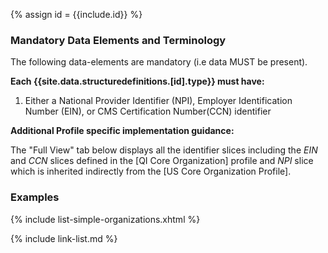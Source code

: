 
{% assign id = {{include.id}} %}




### Mandatory Data Elements and Terminology

The following data-elements are mandatory (i.e data MUST be present).

**Each {{site.data.structuredefinitions.[id].type}} must have:**

1. Either a National Provider Identifier (NPI), Employer Identification Number (EIN), or CMS Certification Number(CCN) identifier

<!--

Each {{site.data.structuredefinitions.[id].type}} *should* have ([Must Support](guidance.html#must-support)):

1. The beneficiary

-->

**Additional Profile specific implementation guidance:**

<div class="bg-info" markdown="1">

The "Full View" tab below displays all the identifier slices including the *EIN*  and *CCN* slices defined in the [QI Core Organization] profile and *NPI* slice which is inherited indirectly from the [US Core Organization Profile].
</div>

### Examples

{% include list-simple-organizations.xhtml %}

{% include link-list.md %}
